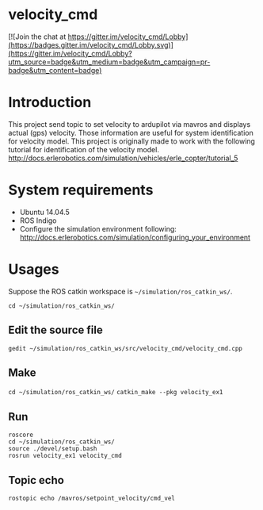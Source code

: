 # velocity_cmd

[![Join the chat at https://gitter.im/velocity_cmd/Lobby](https://badges.gitter.im/velocity_cmd/Lobby.svg)](https://gitter.im/velocity_cmd/Lobby?utm_source=badge&utm_medium=badge&utm_campaign=pr-badge&utm_content=badge)

# Introduction
This project send topic to set velocity to ardupilot via mavros and displays actual (gps) velocity. 
Those information are useful for system identification for velocity model.
This project is originally made to work with the following tutorial for identification of the velocity model.
http://docs.erlerobotics.com/simulation/vehicles/erle_copter/tutorial_5

# System requirements
* Ubuntu 14.04.5
* ROS Indigo
* Configure the simulation environment following: http://docs.erlerobotics.com/simulation/configuring_your_environment

# Usages
Suppose the ROS catkin workspace is `~/simulation/ros_catkin_ws/`.

`cd ~/simulation/ros_catkin_ws/`

## Edit the source file
`gedit ~/simulation/ros_catkin_ws/src/velocity_cmd/velocity_cmd.cpp`

## Make
`cd ~/simulation/ros_catkin_ws/`
`catkin_make --pkg velocity_ex1`
## Run
```
roscore
cd ~/simulation/ros_catkin_ws/
source ./devel/setup.bash 
rosrun velocity_ex1 velocity_cmd 
```

## Topic echo
`rostopic echo /mavros/setpoint_velocity/cmd_vel`
